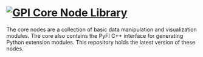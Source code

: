 [![GPI Core Node Library](http://gpilab.com/wp-content/uploads/2015/02/corenode_b-e1423509965692.jpg)](http://gpilab.com)
=========================

The core nodes are a collection of basic data manipulation and visualization modules.  The core also contains the PyFI C++ interface for generating Python extension modules.  This repository holds the latest version of these nodes.
